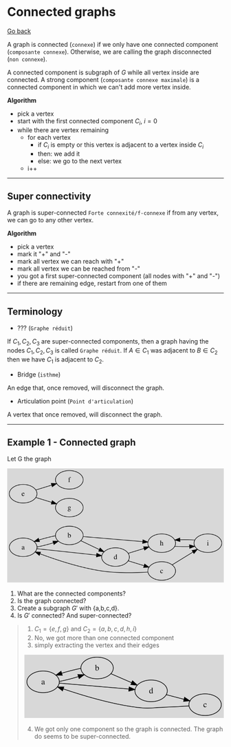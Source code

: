 # Connected graphs

[Go back](..#advanced-terminology)

A graph is connected (`connexe`) if we only have
one connected component (`composante connexe`). Otherwise,
we are calling the graph disconnected (`non connexe`).

A connected component is subgraph of $G$ while all
vertex inside are connected. A strong component
(`composante connexe maximale`) is a connected component
in which we can't add more vertex inside.

**Algorithm**

* pick a vertex
* start with the first connected component $C_i$, $i=0$
* while there are vertex remaining
  * for each vertex
    * if $C_i$ is empty or this vertex is adjacent to a vertex
      inside $C_i$
    * then: we add it
    * else: we go to the next vertex
  * i++

<hr class="sl">

## Super connectivity

A graph is super-connected ``Forte connexité/f-connexe``
if from any vertex, we can go to any other vertex.

**Algorithm**

* pick a vertex
* mark it "+" and "-"
* mark all vertex we can reach with "+"
* mark all vertex we can be reached from "-"
* you got a first super-connected component (all nodes with "+" and "-")
* if there are remaining edge, restart from one of them

<hr class="sl">

## Terminology

* ??? (``Graphe réduit``)

If $C_1, C_2, C_3$ are super-connected components, then
a graph having the nodes $C_1, C_2, C_3$
is called ``Graphe réduit``. If $A \in C_1$ was adjacent
to $B \in C_2$ then we have $C_1$ is adjacent to $C_2$.

* Bridge (`isthme`)

An edge that, once removed, will disconnect the graph.

* Articulation point (`Point d'articulation`)

A vertex that once removed, will disconnect the graph.

<hr class="sr">

## Example 1 - Connected graph

Let G the graph

![](images/connected1.svg)

1. What are the connected components?
2. Is the graph connected?
3. Create a subgraph $G'$ with $\text{\{a,b,c,d\}}$.
4. Is $G'$ connected? And super-connected?

<blockquote>

1. $C_1=\{e,f,g\}$ and $C_2=\{a,b,c,d,h,i\}$
2. No, we got more than one connected component
3. simply extracting the vertex and their edges

![](images/connected1-2.svg)

4. We got only one component so the graph is connected.
The graph do seems to be super-connected.

</blockquote>